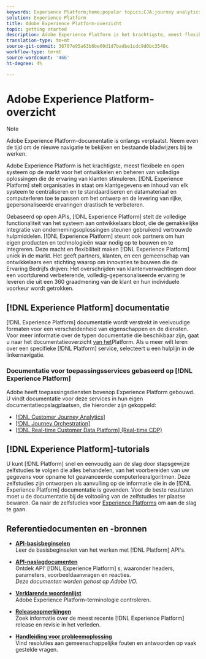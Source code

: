 ```yaml
---
keywords: Experience Platform;home;popular topics;CJA;journey analytics;customer journey analytics;campaign orchestration;orchestration;customer journey;journey;journey orchestration;capability;region
solution: Experience Platform
title: Adobe Experience Platform-overzicht
topic: getting started
description: Adobe Experience Platform is het krachtigste, meest flexibele en open systeem op de markt voor het ontwikkelen en beheren van volledige oplossingen die de ervaring van klanten stimuleren. Experience Platform stelt organisaties in staat om klantgegevens en -inhoud van elk systeem te centraliseren en te standaardiseren en datamateriaal en computerleren toe te passen om het ontwerp en de levering van rijke, gepersonaliseerde ervaringen drastisch te verbeteren.
translation-type: tm+mt
source-git-commit: 36707e95a63b6be60d1d7badbe1cdc9d0bc3548c
workflow-type: tm+mt
source-wordcount: '466'
ht-degree: 4%

---
```



# Adobe Experience Platform-overzicht

>[!NOTE]
>
>Adobe Experience Platform-documentatie is onlangs verplaatst. Neem even de tijd om de nieuwe navigatie te bekijken en bestaande bladwijzers bij te werken.

Adobe Experience Platform is het krachtigste, meest flexibele en open systeem op de markt voor het ontwikkelen en beheren van volledige oplossingen die de ervaring van klanten stimuleren. [!DNL Experience Platform] stelt organisaties in staat om klantgegevens en inhoud van elk systeem te centraliseren en te standaardiseren en datamateriaal en computerleren toe te passen om het ontwerp en de levering van rijke, gepersonaliseerde ervaringen drastisch te verbeteren.

Gebaseerd op open APIs, [!DNL Experience Platform] stelt de volledige functionaliteit van het systeem aan ontwikkelaars bloot, die de gemakkelijke integratie van ondernemingsoplossingen steunen gebruikend vertrouwde hulpmiddelen. [!DNL Experience Platform] steunt ook partners om hun eigen producten en technologieën waar nodig op te bouwen en te integreren. Deze macht en flexibiliteit maken [!DNL Experience Platform] uniek in de markt. Het geeft partners, klanten, en een gemeenschap van ontwikkelaars een stichting waarop om innovaties te bouwen die de Ervaring Bedrijfs drijven: Het overschrijden van klantenverwachtingen door een voortdurend verbeterende, volledig-gepersonaliseerde ervaring te leveren die uit een 360 graadmening van de klant en hun individuele voorkeur wordt getrokken.

## [!DNL Experience Platform] documentatie

[!DNL Experience Platform] documentatie wordt verstrekt in veelvoudige formaten voor een verscheidenheid van eigenschappen en de diensten. Voor meer informatie over de typen documentatie die beschikbaar zijn, gaat u naar het documentatieoverzicht [van het](documentation/overview.md)Platform. Als u meer wilt leren over een specifieke [!DNL Platform] service, selecteert u een hulplijn in de linkernavigatie.

### Documentatie voor toepassingsservices gebaseerd op [!DNL Experience Platform]

Adobe heeft toepassingsdiensten bovenop Experience Platform gebouwd. U vindt documentatie voor deze services in hun eigen documentatieopslagplaatsen, die hieronder zijn gekoppeld:

* [[!DNL Customer Journey Analytics]](https://docs.adobe.com/content/help/en/analytics-platform/using/cja-landing.html)
* [[!DNL Journey Orchestration]](https://docs.adobe.com/content/help/nl-NL/journeys/using/journey-orchestration-home.html)
* [[!DNL Real-time Customer Data Platform] (Real-time CDP)](../rtcdp/overview.md)

## [!DNL Experience Platform]-tutorials

U kunt [!DNL Platform] snel en eenvoudig aan de slag door stapsgewijze zelfstudies te volgen die alles behandelen, van het voorbereiden van uw gegevens voor opname tot geavanceerde computerleeralgoritmen. Deze zelfstudies zijn ontworpen als aanvulling op de informatie die in de [!DNL Experience Platform] documentatie is gevonden. Voor de beste resultaten moet u de documentatie bij de voltooiing van de zelfstudies ter plaatse bewaren. Ga naar de zelfstudies voor [Experience Platforms](https://docs.adobe.com/content/help/en/experience-platform/tutorials/home.html) om aan de slag te gaan.

## Referentiedocumenten en -bronnen

* [**API-basisbeginselen**](api-fundamentals.md)\
   Leer de basisbeginselen van het werken met [!DNL Platform] API&#39;s.

* [**API-naslagdocumenten**](https://www.adobe.io/apis/experienceplatform/home/api-reference.html)\
   Ontdek API&#39; [!DNL Experience Platform] s, waaronder headers, parameters, voorbeeldaanvragen en reacties.<br/>*Deze documenten worden gehost op Adobe I/O.*

* [**Verklarende woordenlijst**](glossary.md)\
   Adobe Experience Platform-terminologie controleren.

* [**Releaseopmerkingen**](../release-notes/latest/latest.md)\
   Zoek informatie over de meest recente [!DNL Experience Platform] release en revisie in het verleden.

* [**Handleiding voor probleemoplossing**](troubleshooting.md)\
   Vind resoluties aan gemeenschappelijke fouten en antwoorden op vaak gestelde vragen.